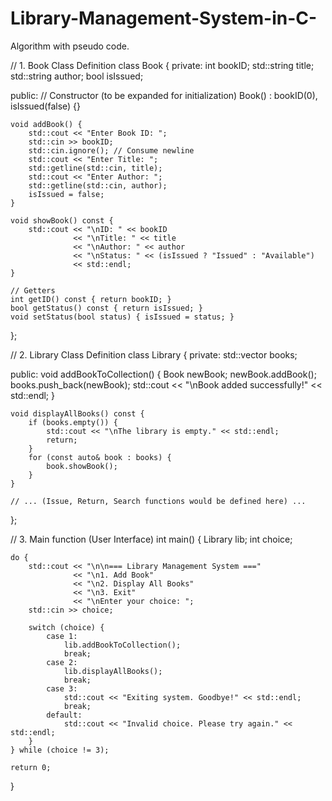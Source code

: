 # Library-Management-System-in-C-


Algorithm with pseudo code.


// 1. Book Class Definition
class Book {
private:
    int bookID;
    std::string title;
    std::string author;
    bool isIssued;

public:
    // Constructor (to be expanded for initialization)
    Book() : bookID(0), isIssued(false) {}

    void addBook() {
        std::cout << "Enter Book ID: ";
        std::cin >> bookID;
        std::cin.ignore(); // Consume newline
        std::cout << "Enter Title: ";
        std::getline(std::cin, title);
        std::cout << "Enter Author: ";
        std::getline(std::cin, author);
        isIssued = false;
    }

    void showBook() const {
        std::cout << "\nID: " << bookID
                  << "\nTitle: " << title
                  << "\nAuthor: " << author
                  << "\nStatus: " << (isIssued ? "Issued" : "Available")
                  << std::endl;
    }

    // Getters
    int getID() const { return bookID; }
    bool getStatus() const { return isIssued; }
    void setStatus(bool status) { isIssued = status; }
};

// 2. Library Class Definition
class Library {
private:
    std::vector<Book> books;

public:
    void addBookToCollection() {
        Book newBook;
        newBook.addBook();
        books.push_back(newBook);
        std::cout << "\nBook added successfully!" << std::endl;
    }

    void displayAllBooks() const {
        if (books.empty()) {
            std::cout << "\nThe library is empty." << std::endl;
            return;
        }
        for (const auto& book : books) {
            book.showBook();
        }
    }

    // ... (Issue, Return, Search functions would be defined here) ...
};

// 3. Main function (User Interface)
int main() {
    Library lib;
    int choice;

    do {
        std::cout << "\n\n=== Library Management System ==="
                  << "\n1. Add Book"
                  << "\n2. Display All Books"
                  << "\n3. Exit"
                  << "\nEnter your choice: ";
        std::cin >> choice;

        switch (choice) {
            case 1:
                lib.addBookToCollection();
                break;
            case 2:
                lib.displayAllBooks();
                break;
            case 3:
                std::cout << "Exiting system. Goodbye!" << std::endl;
                break;
            default:
                std::cout << "Invalid choice. Please try again." << std::endl;
        }
    } while (choice != 3);

    return 0;
}
